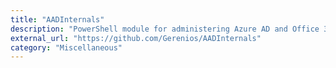 ```yaml
---
title: "AADInternals"
description: "PowerShell module for administering Azure AD and Office 365."
external_url: "https://github.com/Gerenios/AADInternals"
category: "Miscellaneous"
---
```

